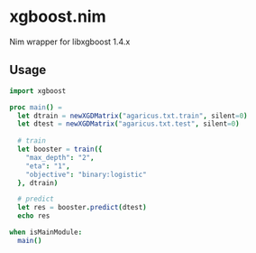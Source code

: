 # xgboost.nim 

Nim wrapper for libxgboost 1.4.x

## Usage

```nim
import xgboost

proc main() =
  let dtrain = newXGDMatrix("agaricus.txt.train", silent=0)
  let dtest = newXGDMatrix("agaricus.txt.test", silent=0)
  
  # train
  let booster = train({
    "max_depth": "2", 
    "eta": "1", 
    "objective": "binary:logistic" 
  }, dtrain)

  # predict
  let res = booster.predict(dtest)
  echo res

when isMainModule:
  main()
```

